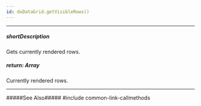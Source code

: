 ```yaml
---
id: dxDataGrid.getVisibleRows()
---
```

---
##### shortDescription
Gets currently rendered rows.

##### return: Array<dxDataGridRowObject>
Currently rendered rows.

---
#####See Also#####
#include common-link-callmethods